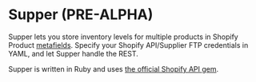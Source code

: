 # Supper (PRE-ALPHA)

Supper lets you store inventory levels for multiple products in Shopify Product [metafields](http://docs.shopify.com/api/metafield). Specify your Shopify API/Supplier FTP credentials in YAML, and let Supper handle the REST.

Supper is written in Ruby and uses [the official Shopify API gem](https://github.com/Shopify/shopify_api).